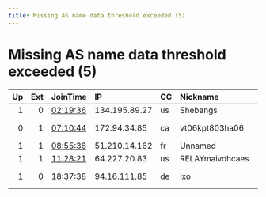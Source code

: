 ```yaml
---
title: Missing AS name data threshold exceeded (5)
---
```


# Missing AS name data threshold exceeded (5)

|   Up |   Ext | JoinTime                                                                                            | IP            | CC   | Nickname        |   ORp |   Dirp | Version   | Contact                      | OS    |   eFamMembers |
|-----:|------:|:----------------------------------------------------------------------------------------------------|:--------------|:-----|:----------------|------:|-------:|:----------|:-----------------------------|:------|--------------:|
|    1 |     0 | [02:19:36](https://metrics.torproject.org/rs.html#details/1ACC9F9550F6DD6AC3FE8BC9B2F1CF42C968099C) | 134.195.89.27 | us   | Shebangs        | 10000 |      0 | 0.3.5.12  | shebangs@yopmail.fr          | Linux |             1 |
|    0 |     1 | [07:10:44](https://metrics.torproject.org/rs.html#details/AA1B7409866C8B69428D15C2AC0454952B886DD5) | 172.94.34.85  | ca   | vt06kpt803ha06  | 29418 |   9418 | 0.4.4.6   | Brett Watts &lt;brettwatt@po | Linux |             3 |
|    1 |     1 | [08:55:36](https://metrics.torproject.org/rs.html#details/9D6D2336E469AB3685D53CA508666004BD15B915) | 51.210.14.162 | fr   | Unnamed         |   443 |     80 | 0.4.4.6   | None                         | Linux |             1 |
|    1 |     1 | [11:28:21](https://metrics.torproject.org/rs.html#details/47BC8C6C2C473CB03FE1A318C786B590BBDC6D2E) | 64.227.20.83  | us   | RELAYmaivohcaes |   443 |     80 | 0.4.4.6   | None                         | Linux |             1 |
|    1 |     0 | [18:37:38](https://metrics.torproject.org/rs.html#details/C09C69B3F98C3B6E84FCB4B1680331C9E82855F1) | 94.16.111.85  | de   | ixo             |  9001 |      0 | 0.3.5.12  | Ixgabor &lt;ixgabor@gmail.co | Linux |             1 |
